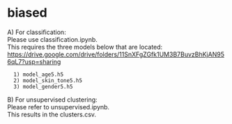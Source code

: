 # biased

A) For classification: </br>
      Please use classification.ipynb. </br>
      This requires the three models below that are located: https://drive.google.com/drive/folders/11SnXFgZGfk1UM3B7BuvzBhKjAN956qL7?usp=sharing

      1) model_age5.h5
      2) model_skin_tone5.h5
      3) model_gender5.h5
      
      

B) For unsupervised clustering: </br>
      Please refer to unsupervised.ipynb. </br>
      This results in the clusters.csv.
      
